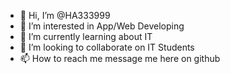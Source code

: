 - 👋 Hi, I’m @HA333999
- 👀 I’m interested in App/Web Developing
- 🌱 I’m currently learning about IT
- 💞️ I’m looking to collaborate on IT Students
- 📫 How to reach me message me here on github

<!---
HA333999/HA333999 is a ✨ special ✨ repository because its `README.md` (this file) appears on your GitHub profile.
You can click the Preview link to take a look at your changes.
--->
